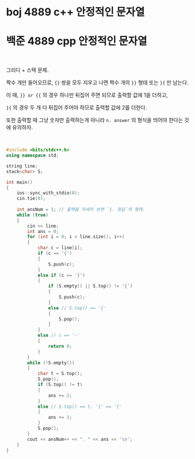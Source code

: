 # boj 4889 c++ 안정적인 문자열

# 백준 4889 cpp 안정적인 문자열



<br>



그리디 + 스택 문제. 

짝수 개만 들어오므로, `{}` 쌍을 모두 지우고 나면 짝수 개의 `}}` 형태 또는 `}{` 만 남는다. 

이 때, `}} or {{` 의 경우 하나만 뒤집어 주면 되므로 출력할 값에 1을 더하고, 

`}{` 의 경우 두 개 다 뒤집어 주어야 하므로 출력할 값에 2를 더한다. 

또한 출력할 때 그냥 숫자만 출력하는게 아니라 `n. answer` 의 형식을 띄어야 한다는 것에 유의하자. 



<br>



```c++
#include <bits/stdc++.h>
using namespace std;

string line;
stack<char> S;

int main()
{
    ios::sync_with_stdio(0);
    cin.tie(0);
    
    int ansNum = 1; // 출력을 자세히 보면 `1. 정답`의 형태. 
    while (true)
    {
        cin >> line;
        int ans = 0;
        for (int i = 0; i < line.size(); i++)
        {
            char c = line[i];
            if (c == '{')
            {
                S.push(c);
            }
            else if (c == '}')
            {
                if (S.empty() || S.top() != '{')
                {
                    S.push(c);
                }
                else // S.top() == '{'
                {
                    S.pop();
                }
            }
            else // c == '-'
            {
                return 0;
            }
        }
        while (!S.empty())
        {
            char t = S.top();
            S.pop();
            if (S.top() != t)
            {
                ans += 2;
            }
            else // S.top() == t. '{' == '{'
            {
                ans += 1;
            }
            S.pop();
        }
        cout << ansNum++ << ". " << ans << '\n';
    }
}
```

